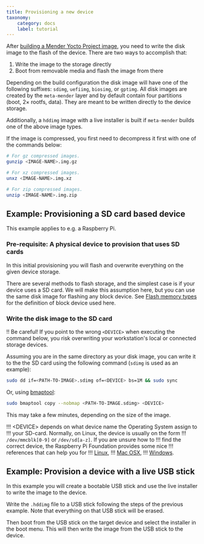 ```yaml
---
title: Provisioning a new device
taxonomy:
    category: docs
    label: tutorial
---
```


After [building a Mender Yocto Project image](../../05.System-updates-Yocto-Project/03.Build-for-demo/docs.md#building-the-image), you need to write the disk
image to the flash of the device. There are two ways to accomplish that:

1. Write the image to the storage directly
2. Boot from removable media and flash the image from there

Depending on the build configuration the disk image will have one of the
following suffixes: `sdimg`, `uefiimg`, `biosimg`, or `gptimg`. All disk images
are created by the `meta-mender` layer and by default contain four partitions
(boot, 2× rootfs, data). They are meant to be written directly to the device
storage.

Additionally, a `hddimg` image with a live installer is built if `meta-mender`
builds one of the above image types.

If the image is compressed, you first need to decompress it first with one of
the commands below:

```bash
# For gz compressed images.
gunzip <IMAGE-NAME>.img.gz

# For xz compressed images.
unxz <IMAGE-NAME>.img.xz

# For zip compressed images.
unzip <IMAGE-NAME>.img.zip
```

## Example: Provisioning a SD card based device

This example applies to e.g. a Raspberry Pi.


### Pre-requisite: A physical device to provision that uses SD cards

In this initial provisioning you will flash and overwrite everything
on the given device storage.

There are several methods to flash storage, and the simplest case is if your
device uses a SD card. We will make this assumption here, but you can use the
same disk image for flashing any block device. See [Flash memory
types](../../05.System-updates-Yocto-Project/02.Board-integration/01.Partition-configuration/docs.md#flash-memory-types) 
for the definition of block device used here.



### Write the disk image to the SD card

!! Be careful! If you point to the wrong `<DEVICE>` when executing the command below, you risk overwriting your workstation's local or connected storage devices.

Assuming you are in the same directory as your disk image, you can write it to
the the SD card using the following command (`sdimg` is used as an example):

```bash
sudo dd if=<PATH-TO-IMAGE>.sdimg of=<DEVICE> bs=1M && sudo sync
```

Or, using [bmaptool](https://github.com/intel/bmap-tools):

```bash
sudo bmaptool copy --nobmap <PATH-TO-IMAGE.sdimg> <DEVICE>
```

This may take a few minutes, depending on the size of the image.

!!! &lt;DEVICE&gt; depends on what device name the Operating System assign to
!!! your SD-card. Normally, on Linux, the device is usually on the form
!!! `/dev/mmcblk[0-9]` or `/dev/sd[a-z]`. If you are unsure how to
!!! find the correct device, the Raspberry Pi Foundation provides some nice
!!! references that can help you for
!!! [Linux](https://www.raspberrypi.org/documentation/installation/installing-images/linux.md?target=_blank),
!!! [Mac OSX](https://www.raspberrypi.org/documentation/installation/installing-images/mac.md?target=_blank),
!!! [Windows](https://www.raspberrypi.org/documentation/installation/installing-images/windows.md?target=_blank).


## Example: Provision a device with a live USB stick

In this example you will create a bootable USB stick and use the live installer
to write the image to the device.

Write the `.hddimg` file to a USB stick following the steps of the previous
example. Note that everything on that USB stick will be erased.

Then boot from the USB stick on the target device and select the installer in
the boot menu. This will then write the image from the USB stick to the device.
